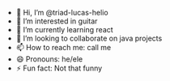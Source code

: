- 👋 Hi, I’m @triad-lucas-helio
- 👀 I’m interested in guitar
- 🌱 I’m currently learning react
- 💞️ I’m looking to collaborate on java projects
- 📫 How to reach me: call me
- 😄 Pronouns: he/ele
- ⚡ Fun fact: Not that funny

<!---
triad-lucas-helio/triad-lucas-helio is a ✨ special ✨ repository because its `README.md` (this file) appears on your GitHub profile.
You can click the Preview link to take a look at your changes.
--->
